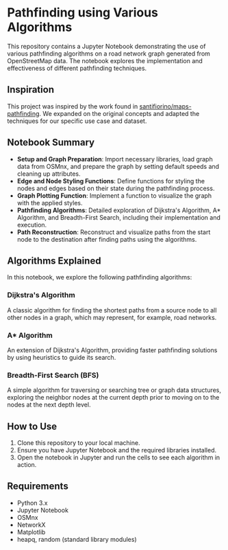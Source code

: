 # Pathfinding using Various Algorithms

This repository contains a Jupyter Notebook demonstrating the use of various pathfinding algorithms on a road network graph generated from OpenStreetMap data. The notebook explores the implementation and effectiveness of different pathfinding techniques.

## Inspiration

This project was inspired by the work found in [santifiorino/maps-pathfinding](https://github.com/santifiorino/maps-pathfinding/tree/main). We expanded on the original concepts and adapted the techniques for our specific use case and dataset.

## Notebook Summary

- **Setup and Graph Preparation**: Import necessary libraries, load graph data from OSMnx, and prepare the graph by setting default speeds and cleaning up attributes.
- **Edge and Node Styling Functions**: Define functions for styling the nodes and edges based on their state during the pathfinding process.
- **Graph Plotting Function**: Implement a function to visualize the graph with the applied styles.
- **Pathfinding Algorithms**: Detailed exploration of Dijkstra's Algorithm, A* Algorithm, and Breadth-First Search, including their implementation and execution.
- **Path Reconstruction**: Reconstruct and visualize paths from the start node to the destination after finding paths using the algorithms.

## Algorithms Explained

In this notebook, we explore the following pathfinding algorithms:

### Dijkstra's Algorithm
A classic algorithm for finding the shortest paths from a source node to all other nodes in a graph, which may represent, for example, road networks.

### A* Algorithm
An extension of Dijkstra's Algorithm, providing faster pathfinding solutions by using heuristics to guide its search.

### Breadth-First Search (BFS)
A simple algorithm for traversing or searching tree or graph data structures, exploring the neighbor nodes at the current depth prior to moving on to the nodes at the next depth level.

## How to Use

1. Clone this repository to your local machine.
2. Ensure you have Jupyter Notebook and the required libraries installed.
3. Open the notebook in Jupyter and run the cells to see each algorithm in action.

## Requirements

- Python 3.x
- Jupyter Notebook
- OSMnx
- NetworkX
- Matplotlib
- heapq, random (standard library modules)